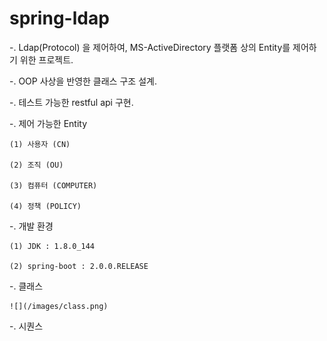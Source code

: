 # spring-ldap

-. Ldap(Protocol) 을 제어하여, MS-ActiveDirectory 플랫폼 상의 Entity를 제어하기 위한 프로젝트.

-. OOP 사상을 반영한 클래스 구조 설계.

-. 테스트 가능한 restful api 구현.

-. 제어 가능한 Entity

	(1) 사용자 (CN)
	
	(2) 조직 (OU)
	
	(3) 컴퓨터 (COMPUTER)
	
	(4) 정책 (POLICY)
	
-. 개발 환경

	(1) JDK : 1.8.0_144
	
	(2) spring-boot : 2.0.0.RELEASE
	
	
-. 클래스

	![](/images/class.png)

-. 시퀀스

